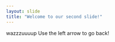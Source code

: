 ```yaml
---
layout: slide
title: "Welcome to our second slide!"
---
```

wazzzuuuup
Use the left arrow to go back!
